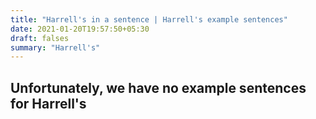 ```yaml
---
title: "Harrell's in a sentence | Harrell's example sentences"
date: 2021-01-20T19:57:50+05:30
draft: falses
summary: "Harrell's"
---
```

## Unfortunately, we have no example sentences for Harrell's                 
